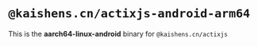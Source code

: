 # `@kaishens.cn/actixjs-android-arm64`

This is the **aarch64-linux-android** binary for `@kaishens.cn/actixjs`
